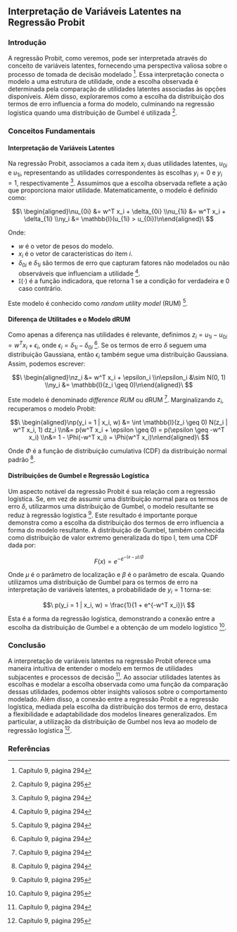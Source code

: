 ## Interpretação de Variáveis Latentes na Regressão Probit
### Introdução
A regressão Probit, como veremos, pode ser interpretada através do conceito de variáveis latentes, fornecendo uma perspectiva valiosa sobre o processo de tomada de decisão modelado [^294]. Essa interpretação conecta o modelo a uma estrutura de utilidade, onde a escolha observada é determinada pela comparação de utilidades latentes associadas às opções disponíveis. Além disso, exploraremos como a escolha da distribuição dos termos de erro influencia a forma do modelo, culminando na regressão logística quando uma distribuição de Gumbel é utilizada [^295].

### Conceitos Fundamentais
#### Interpretação de Variáveis Latentes
Na regressão Probit, associamos a cada item $x_i$ duas utilidades latentes, $u_{0i}$ e $u_{1i}$, representando as utilidades correspondentes às escolhas $y_i = 0$ e $y_i = 1$, respectivamente [^294]. Assumimos que a escolha observada reflete a ação que proporciona maior utilidade. Matematicamente, o modelo é definido como:

$$\
\begin{aligned}\nu_{0i} &= w^T x_i + \delta_{0i} \\nu_{1i} &= w^T x_i + \delta_{1i} \\ny_i &= \mathbb{I}(u_{1i} > u_{0i})\n\end{aligned}\
$$

Onde:
- $w$ é o vetor de pesos do modelo.
- $x_i$ é o vetor de características do item $i$.
- $\delta_{0i}$ e $\delta_{1i}$ são termos de erro que capturam fatores não modelados ou não observáveis que influenciam a utilidade [^294].
- $\mathbb{I}(\cdot)$ é a função indicadora, que retorna 1 se a condição for verdadeira e 0 caso contrário.

Este modelo é conhecido como *random utility model* (RUM) [^294].

#### Diferença de Utilitades e o Modelo dRUM
Como apenas a diferença nas utilidades é relevante, definimos $z_i = u_{1i} - u_{0i} = w^T x_i + \epsilon_i$, onde $\epsilon_i = \delta_{1i} - \delta_{0i}$ [^294]. Se os termos de erro $\delta$ seguem uma distribuição Gaussiana, então $\epsilon_i$ também segue uma distribuição Gaussiana. Assim, podemos escrever:

$$\
\begin{aligned}\nz_i &= w^T x_i + \epsilon_i \\n\epsilon_i &\sim N(0, 1) \\ny_i &= \mathbb{I}(z_i \geq 0)\n\end{aligned}\
$$

Este modelo é denominado *difference RUM* ou dRUM [^294]. Marginalizando $z_i$, recuperamos o modelo Probit:

$$\
\begin{aligned}\np(y_i = 1 | x_i, w) &= \int \mathbb{I}(z_i \geq 0) N(z_i | w^T x_i, 1) dz_i \\n&= p(w^T x_i + \epsilon \geq 0) = p(\epsilon \geq -w^T x_i) \\n&= 1 - \Phi(-w^T x_i) = \Phi(w^T x_i)\n\end{aligned}\
$$

Onde $\Phi$ é a função de distribuição cumulativa (CDF) da distribuição normal padrão [^294].

#### Distribuições de Gumbel e Regressão Logística
Um aspecto notável da regressão Probit é sua relação com a regressão logística. Se, em vez de assumir uma distribuição normal para os termos de erro $\delta$, utilizarmos uma distribuição de Gumbel, o modelo resultante se reduz à regressão logística [^295]. Este resultado é importante porque demonstra como a escolha da distribuição dos termos de erro influencia a forma do modelo resultante. A distribuição de Gumbel, também conhecida como distribuição de valor extremo generalizada do tipo I, tem uma CDF dada por:

$$\
F(x) = e^{-e^{-(x - \mu)/\beta}}\
$$

Onde $\mu$ é o parâmetro de localização e $\beta$ é o parâmetro de escala. Quando utilizamos uma distribuição de Gumbel para os termos de erro na interpretação de variáveis latentes, a probabilidade de $y_i = 1$ torna-se:

$$\
p(y_i = 1 | x_i, w) = \frac{1}{1 + e^{-w^T x_i}}\
$$

Esta é a forma da regressão logística, demonstrando a conexão entre a escolha da distribuição de Gumbel e a obtenção de um modelo logístico [^295].

### Conclusão
A interpretação de variáveis latentes na regressão Probit oferece uma maneira intuitiva de entender o modelo em termos de utilidades subjacentes e processos de decisão [^294]. Ao associar utilidades latentes às escolhas e modelar a escolha observada como uma função da comparação dessas utilidades, podemos obter insights valiosos sobre o comportamento modelado. Além disso, a conexão entre a regressão Probit e a regressão logística, mediada pela escolha da distribuição dos termos de erro, destaca a flexibilidade e adaptabilidade dos modelos lineares generalizados. Em particular, a utilização da distribuição de Gumbel nos leva ao modelo de regressão logística [^295].
### Referências
[^294]: Capítulo 9, página 294
[^295]: Capítulo 9, página 295
<!-- END -->